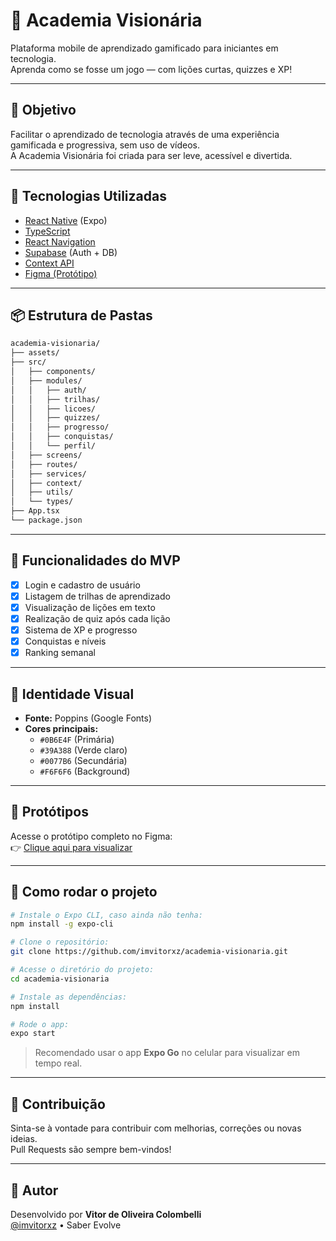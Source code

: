 # 📱 Academia Visionária

Plataforma mobile de aprendizado gamificado para iniciantes em tecnologia.  
Aprenda como se fosse um jogo — com lições curtas, quizzes e XP!

---

## 🎯 Objetivo

Facilitar o aprendizado de tecnologia através de uma experiência gamificada e progressiva, sem uso de vídeos.  
A Academia Visionária foi criada para ser leve, acessível e divertida.

---

## 🚀 Tecnologias Utilizadas

- [React Native](https://reactnative.dev/) (Expo)
- [TypeScript](https://www.typescriptlang.org/)
- [React Navigation](https://reactnavigation.org/)
- [Supabase](https://supabase.io/) (Auth + DB)
- [Context API](https://reactjs.org/docs/context.html)
- [Figma (Protótipo)](https://www.figma.com/design/ktyrvvN62JSr47Wyjw8I5a/vitor-s-team-library?node-id=0-1&t=N0ffhwcjbULYqy4v-1)

---

## 📦 Estrutura de Pastas

```bash
academia-visionaria/
├── assets/
├── src/
│   ├── components/
│   ├── modules/
│   │   ├── auth/
│   │   ├── trilhas/
│   │   ├── licoes/
│   │   ├── quizzes/
│   │   ├── progresso/
│   │   ├── conquistas/
│   │   └── perfil/
│   ├── screens/
│   ├── routes/
│   ├── services/
│   ├── context/
│   ├── utils/
│   └── types/
├── App.tsx
└── package.json
```

---

## 📲 Funcionalidades do MVP

- [x] Login e cadastro de usuário
- [x] Listagem de trilhas de aprendizado
- [x] Visualização de lições em texto
- [x] Realização de quiz após cada lição
- [x] Sistema de XP e progresso
- [x] Conquistas e níveis
- [x] Ranking semanal

---

## 🧱 Identidade Visual

- **Fonte:** Poppins (Google Fonts)  
- **Cores principais:**  
  - `#0B6E4F` (Primária)  
  - `#39A388` (Verde claro)  
  - `#0077B6` (Secundária)  
  - `#F6F6F6` (Background)  

---

## 📖 Protótipos

Acesse o protótipo completo no Figma:  
👉 [Clique aqui para visualizar](https://www.figma.com/design/ktyrvvN62JSr47Wyjw8I5a/vitor-s-team-library?node-id=0-1&t=N0ffhwcjbULYqy4v-1)

---

## 📌 Como rodar o projeto

```bash
# Instale o Expo CLI, caso ainda não tenha:
npm install -g expo-cli

# Clone o repositório:
git clone https://github.com/imvitorxz/academia-visionaria.git

# Acesse o diretório do projeto:
cd academia-visionaria

# Instale as dependências:
npm install

# Rode o app:
expo start
```

> Recomendado usar o app **Expo Go** no celular para visualizar em tempo real.

---

## 🤝 Contribuição

Sinta-se à vontade para contribuir com melhorias, correções ou novas ideias.  
Pull Requests são sempre bem-vindos!

---

## 🧠 Autor

Desenvolvido por **Vitor de Oliveira Colombelli**  
[@imvitorxz](https://github.com/imvitorxz) • Saber Evolve